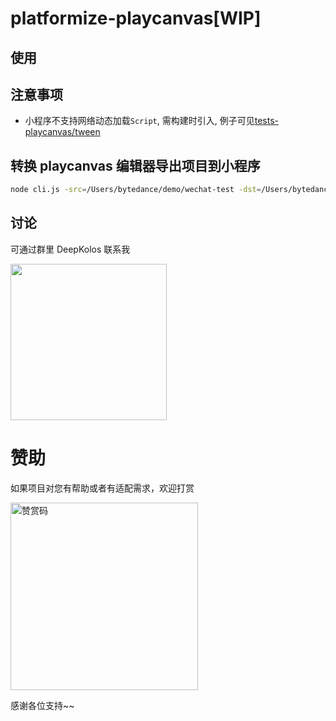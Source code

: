 # platformize-playcanvas[WIP]

## 使用

## 注意事项

- 小程序不支持网络动态加载`Script`, 需构建时引入, 例子可见[tests-playcanvas/tween](../../examples/tests-playcanvas/tween.ts)

## 转换 playcanvas 编辑器导出项目到小程序

```sh
node cli.js -src=/Users/bytedance/demo/wechat-test -dst=/Users/bytedance/opensource/platformize/examples/tests-playcanvas/saved-project-auto -url=http://127.0.0.1:8080/
```

## 讨论

可通过群里 DeepKolos 联系我

<img width="250" src="https://raw.githubusercontent.com/deepkolos/platformize-three/master/docs/qq-group.jpg" />

# 赞助

如果项目对您有帮助或者有适配需求，欢迎打赏

<img src="https://upload-images.jianshu.io/upload_images/252050-d3d6bfdb1bb06ddd.png?imageMogr2/auto-orient/strip%7CimageView2/2/w/1240" alt="赞赏码" width="300">

感谢各位支持~~
